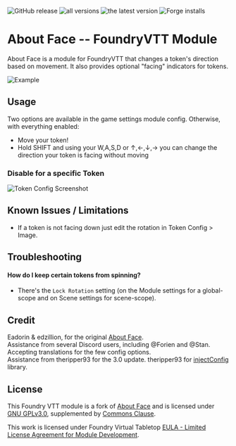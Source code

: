 ![GitHub release](https://img.shields.io/github/release-date/mclemente/about-face)
![all versions](https://img.shields.io/github/downloads/mclemente/about-face/total)
![the latest version](https://img.shields.io/github/downloads/mclemente/about-face/latest/total)
![Forge installs](https://img.shields.io/badge/dynamic/json?label=Forge%20Installs&query=package.installs&suffix=%25&url=https%3A%2F%2Fforge-vtt.com%2Fapi%2Fbazaar%2Fpackage%2Fabout-face)

# About Face -- FoundryVTT Module

About Face is a module for FoundryVTT that changes a token's direction based on movement. It also provides optional "facing" indicators for tokens.

![Example](https://github.com/mclemente/about-face/raw/master/media/AboutFace-Demo.gif)

## Usage

Two options are available in the game settings module config. Otherwise, with everything enabled:

-   Move your token!
-   Hold SHIFT and using your W,A,S,D or &#8593;,&#8592;,&#8595;,&#8594; you can change the direction your token is facing without moving

### Disable for a specific Token

![Token Config Screenshot](https://raw.githubusercontent.com/mclemente/about-face/master/media/screenshot.PNG)

## Known Issues / Limitations

-   If a token is not facing down just edit the rotation in Token Config > Image.

## Troubleshooting

#### How do I keep certain tokens from spinning?

-   There's the `Lock Rotation` setting (on the Module settings for a global-scope and on Scene settings for scene-scope).

## Credit

Eadorin & edzillion, for the original [About Face](https://github.com/League-of-Foundry-Developers/about-face).  
Assistance from several Discord users, including @Forien and @Stan. Accepting translations for the few config options.  
Assistance from theripper93 for the 3.0 update.
theripper93 for [injectConfig](https://github.com/theripper93/injectConfig) library.

## License

This Foundry VTT module is a fork of [About Face](https://github.com/League-of-Foundry-Developers/about-face) and is licensed under [GNU GPLv3.0](https://www.gnu.org/licenses/gpl-3.0.en.html), supplemented by [Commons Clause](https://commonsclause.com/).

This work is licensed under Foundry Virtual Tabletop [EULA - Limited License Agreement for Module Development](https://foundryvtt.com/article/license/).
